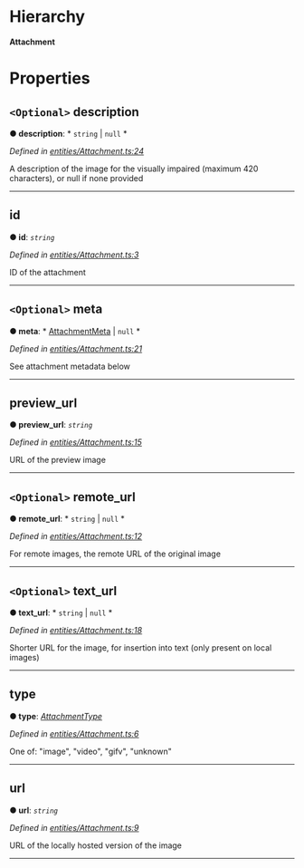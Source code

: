 

# Hierarchy

**Attachment**

# Properties

<a id="description"></a>

## `<Optional>` description

**● description**: * `string` &#124; `null`
*

*Defined in [entities/Attachment.ts:24](https://github.com/lagunehq/core/blob/6d71f33/src/entities/Attachment.ts#L24)*

A description of the image for the visually impaired (maximum 420 characters), or null if none provided

___
<a id="id"></a>

##  id

**● id**: *`string`*

*Defined in [entities/Attachment.ts:3](https://github.com/lagunehq/core/blob/6d71f33/src/entities/Attachment.ts#L3)*

ID of the attachment

___
<a id="meta"></a>

## `<Optional>` meta

**● meta**: * [AttachmentMeta](_entities_attachment_.attachmentmeta.md) &#124; `null`
*

*Defined in [entities/Attachment.ts:21](https://github.com/lagunehq/core/blob/6d71f33/src/entities/Attachment.ts#L21)*

See attachment metadata below

___
<a id="preview_url"></a>

##  preview_url

**● preview_url**: *`string`*

*Defined in [entities/Attachment.ts:15](https://github.com/lagunehq/core/blob/6d71f33/src/entities/Attachment.ts#L15)*

URL of the preview image

___
<a id="remote_url"></a>

## `<Optional>` remote_url

**● remote_url**: * `string` &#124; `null`
*

*Defined in [entities/Attachment.ts:12](https://github.com/lagunehq/core/blob/6d71f33/src/entities/Attachment.ts#L12)*

For remote images, the remote URL of the original image

___
<a id="text_url"></a>

## `<Optional>` text_url

**● text_url**: * `string` &#124; `null`
*

*Defined in [entities/Attachment.ts:18](https://github.com/lagunehq/core/blob/6d71f33/src/entities/Attachment.ts#L18)*

Shorter URL for the image, for insertion into text (only present on local images)

___
<a id="type"></a>

##  type

**● type**: *[AttachmentType](../modules/_entities_attachment_.md#attachmenttype)*

*Defined in [entities/Attachment.ts:6](https://github.com/lagunehq/core/blob/6d71f33/src/entities/Attachment.ts#L6)*

One of: "image", "video", "gifv", "unknown"

___
<a id="url"></a>

##  url

**● url**: *`string`*

*Defined in [entities/Attachment.ts:9](https://github.com/lagunehq/core/blob/6d71f33/src/entities/Attachment.ts#L9)*

URL of the locally hosted version of the image

___

